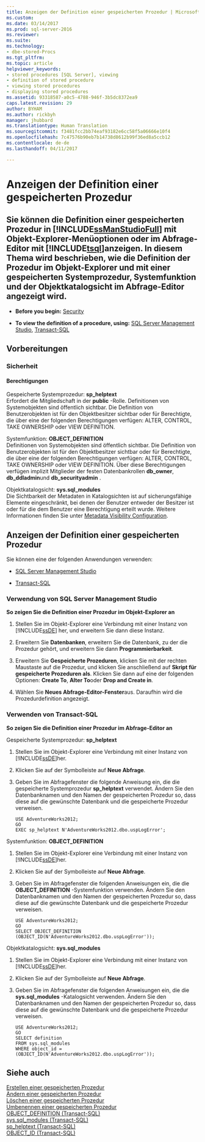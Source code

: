 ```yaml
---
title: Anzeigen der Definition einer gespeicherten Prozedur | Microsoft-Dokumentation
ms.custom: 
ms.date: 03/14/2017
ms.prod: sql-server-2016
ms.reviewer: 
ms.suite: 
ms.technology:
- dbe-stored-Procs
ms.tgt_pltfrm: 
ms.topic: article
helpviewer_keywords:
- stored procedures [SQL Server], viewing
- definition of stored procedure
- viewing stored procedures
- displaying stored procedures
ms.assetid: 93318587-a0c5-4788-946f-3b5dc8372ea9
caps.latest.revision: 29
author: BYHAM
ms.author: rickbyh
manager: jhubbard
ms.translationtype: Human Translation
ms.sourcegitcommit: f3481fcc2bb74eaf93182e6cc58f5a06666e10f4
ms.openlocfilehash: 7c47576b90eb7b14738d8612b99f36ed8a5ccb12
ms.contentlocale: de-de
ms.lasthandoff: 04/11/2017

---
```

# <a name="view-the-definition-of-a-stored-procedure"></a>Anzeigen der Definition einer gespeicherten Prozedur
    
##  <a name="Top"></a> Sie können die Definition einer gespeicherten Prozedur in [!INCLUDE[ssManStudioFull](../../includes/ssmanstudiofull-md.md)] mit Objekt-Explorer-Menüoptionen oder im Abfrage-Editor mit [!INCLUDE[tsql](../../includes/tsql-md.md)]anzeigen. In diesem Thema wird beschrieben, wie die Definition der Prozedur im Objekt-Explorer und mit einer gespeicherten Systemprozedur, Systemfunktion und der Objektkatalogsicht im Abfrage-Editor angezeigt wird.  
  
-   **Before you begin:**  [Security](#Security)  
  
-   **To view the definition of a procedure, using:**  [SQL Server Management Studio](#SSMSProcedure), [Transact-SQL](#TsqlProcedure)  
  
##  <a name="BeforeYouBegin"></a> Vorbereitungen  
  
###  <a name="Security"></a> Sicherheit  
  
####  <a name="Permissions"></a> Berechtigungen  
 Gespeicherte Systemprozedur: **sp_helptext**  
 Erfordert die Mitgliedschaft in der **public** -Rolle. Definitionen von Systemobjekten sind öffentlich sichtbar. Die Definition von Benutzerobjekten ist für den Objektbesitzer sichtbar oder für Berechtigte, die über eine der folgenden Berechtigungen verfügen: ALTER, CONTROL, TAKE OWNERSHIP oder VIEW DEFINITION.  
  
 Systemfunktion: **OBJECT_DEFINITION**  
 Definitionen von Systemobjekten sind öffentlich sichtbar. Die Definition von Benutzerobjekten ist für den Objektbesitzer sichtbar oder für Berechtigte, die über eine der folgenden Berechtigungen verfügen: ALTER, CONTROL, TAKE OWNERSHIP oder VIEW DEFINITION. Über diese Berechtigungen verfügen implizit Mitglieder der festen Datenbankrollen **db_owner**, **db_ddladmin**und **db_securityadmin** .  
  
 Objektkatalogsicht: **sys.sql_modules**  
 Die Sichtbarkeit der Metadaten in Katalogsichten ist auf sicherungsfähige Elemente eingeschränkt, bei denen der Benutzer entweder der Besitzer ist oder für die dem Benutzer eine Berechtigung erteilt wurde. Weitere Informationen finden Sie unter [Metadata Visibility Configuration](../../relational-databases/security/metadata-visibility-configuration.md).  
  
##  <a name="Procedures"></a> Anzeigen der Definition einer gespeicherten Prozedur  
 Sie können eine der folgenden Anwendungen verwenden:  
  
-   [SQL Server Management Studio](#SSMSProcedure)  
  
-   [Transact-SQL](#TsqlProcedure)  
  
###  <a name="SSMSProcedure"></a> Verwendung von SQL Server Management Studio  
 **So zeigen Sie die Definition einer Prozedur im Objekt-Explorer an**  
  
1.  Stellen Sie im Objekt-Explorer eine Verbindung mit einer Instanz von [!INCLUDE[ssDE](../../includes/ssde-md.md)] her, und erweitern Sie dann diese Instanz.  
  
2.  Erweitern Sie **Datenbanken**, erweitern Sie die Datenbank, zu der die Prozedur gehört, und erweitern Sie dann **Programmierbarkeit**.  
  
3.  Erweitern Sie **Gespeicherte Prozeduren**, klicken Sie mit der rechten Maustaste auf die Prozedur, und klicken Sie anschließend auf **Skript für gespeicherte Prozeduren als**. Klicken Sie dann auf eine der folgenden Optionen: **Create To**, **Alter To**oder **Drop and Create in**.  
  
4.  Wählen Sie **Neues Abfrage-Editor-Fenster**aus. Daraufhin wird die Prozedurdefinition angezeigt.  
  
###  <a name="TsqlProcedure"></a> Verwenden von Transact-SQL  
 **So zeigen Sie die Definition einer Prozedur im Abfrage-Editor an**  
  
 Gespeicherte Systemprozedur: **sp_helptext**  
 1.  Stellen Sie im Objekt-Explorer eine Verbindung mit einer Instanz von [!INCLUDE[ssDE](../../includes/ssde-md.md)]her.  
  
2.  Klicken Sie auf der Symbolleiste auf **Neue Abfrage**.  
  
3.  Geben Sie im Abfragefenster die folgende Anweisung ein, die die gespeicherte Systemprozedur **sp_helptext** verwendet. Ändern Sie den Datenbanknamen und den Namen der gespeicherten Prozedur so, dass diese auf die gewünschte Datenbank und die gespeicherte Prozedur verweisen.  
  
    ```  
    USE AdventureWorks2012;  
    GO  
    EXEC sp_helptext N'AdventureWorks2012.dbo.uspLogError';  
    ```  
  
 Systemfunktion: **OBJECT_DEFINITION**  
 1.  Stellen Sie im Objekt-Explorer eine Verbindung mit einer Instanz von [!INCLUDE[ssDE](../../includes/ssde-md.md)]her.  
  
2.  Klicken Sie auf der Symbolleiste auf **Neue Abfrage**.  
  
3.  Geben Sie im Abfragefenster die folgenden Anweisungen ein, die die **OBJECT_DEFINITION** -Systemfunktion verwenden. Ändern Sie den Datenbanknamen und den Namen der gespeicherten Prozedur so, dass diese auf die gewünschte Datenbank und die gespeicherte Prozedur verweisen.  
  
    ```  
    USE AdventureWorks2012;  
    GO  
    SELECT OBJECT_DEFINITION (OBJECT_ID(N'AdventureWorks2012.dbo.uspLogError'));  
    ```  
  
 Objektkatalogsicht: **sys.sql_modules**  
 1.  Stellen Sie im Objekt-Explorer eine Verbindung mit einer Instanz von [!INCLUDE[ssDE](../../includes/ssde-md.md)]her.  
  
2.  Klicken Sie auf der Symbolleiste auf **Neue Abfrage**.  
  
3.  Geben Sie im Abfragefenster die folgenden Anweisungen ein, die die **sys.sql_modules** -Katalogsicht verwenden. Ändern Sie den Datenbanknamen und den Namen der gespeicherten Prozedur so, dass diese auf die gewünschte Datenbank und die gespeicherte Prozedur verweisen.  
  
    ```  
    USE AdventureWorks2012;  
    GO  
    SELECT definition  
    FROM sys.sql_modules  
    WHERE object_id = (OBJECT_ID(N'AdventureWorks2012.dbo.uspLogError'));  
    ```  
  
## <a name="see-also"></a>Siehe auch  
 [Erstellen einer gespeicherten Prozedur](../../relational-databases/stored-procedures/create-a-stored-procedure.md)   
 [Ändern einer gespeicherten Prozedur](../../relational-databases/stored-procedures/modify-a-stored-procedure.md)   
 [Löschen einer gespeicherten Prozedur](../../relational-databases/stored-procedures/delete-a-stored-procedure.md)   
 [Umbenennen einer gespeicherten Prozedur](../../relational-databases/stored-procedures/rename-a-stored-procedure.md)   
 [OBJECT_DEFINITION &#40;Transact-SQL&#41;](../../t-sql/functions/object-definition-transact-sql.md)   
 [sys.sql_modules &#40;Transact-SQL&#41;](../../relational-databases/system-catalog-views/sys-sql-modules-transact-sql.md)   
 [sp_helptext &#40;Transact-SQL&#41;](../../relational-databases/system-stored-procedures/sp-helptext-transact-sql.md)   
 [OBJECT_ID &#40;Transact-SQL&#41;](../../t-sql/functions/object-id-transact-sql.md)  
  
  
